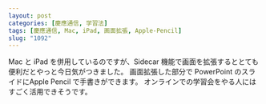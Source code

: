 ```yaml
---
layout: post
categories: [慶應通信, 学習法]
tags: [慶應通信, Mac, iPad, 画面拡張, Apple-Pencil]
slug: "1092"
---
```

Mac と iPad を併用しているのですが、Sidecar 機能で画面を拡張するととても便利だとやっと今日気がつきました。
画面拡張した部分で PowerPoint のスライドにApple Pencil で手書きができます。
オンラインでの学習会をやる人にはすごく活用できそうです。